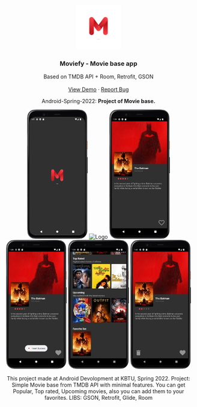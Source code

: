 <div id="top"></div>


<!-- PROJECT LOGO -->
<br />
<div align="center">
  <a href="https://github.com/Nura-21/Moviefy">
    <img src="images/m_logo.png" alt="Logo" width="120" height="120">
  </a>

  <h3 align="center">Moviefy - Movie base app</h3>

  <p align="center">
    Based on TMDB API + Room, Retrofit, GSON
    <br />
    <br />
    <a href="https://github.com/Nura-21/Moviefy">View Demo</a>
    ·
    <a href="https://github.com/Nura-21/Moviefy/issues">Report Bug</a>
  </p>
  
  
  <p align="center"> Android-Spring-2022: <strong>Project of Movie base.</strong>
<br /> 
    
<div align="center">
    <div align="center">
      <img src="images/Screenshot_0.png" alt="Logo" width="32%">
        <img src="images/Screenshot_1.png" alt="Logo" width="32%">
        <img src="images/Screenshot_2.png" alt="Logo" width="32%">
    </div>
    <div align="center">
      <img src="images/Screenshot_3.png" alt="Logo" width="32%">
        <img src="images/Screenshot_4.png" alt="Logo" width="32%">
        <img src="images/Screenshot_5.png" alt="Logo" width="32%">
    </div>
  
</div>
  
  
  This project made at Android Devolopment at KBTU, Spring 2022.
  Project: Simple Movie base from TMDB API with minimal features. 
  You can get Popular, Top rated, Upcoming movies, also you can add them to your favorites.
  LIBS: GSON, Retrofit, Glide, Room
  
